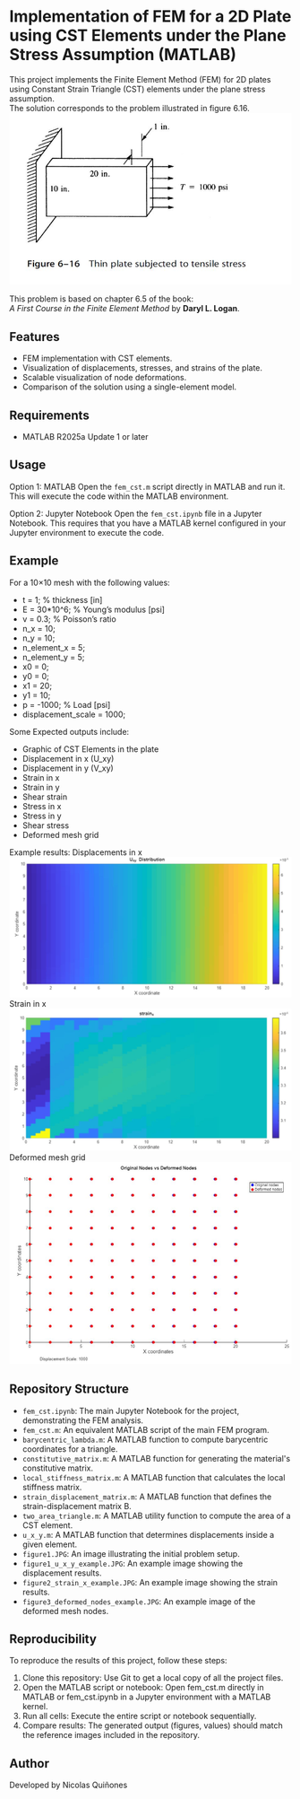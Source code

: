# Implementation of FEM for a 2D Plate using CST Elements under the Plane Stress Assumption (MATLAB)

This project implements the Finite Element Method (FEM) for 2D plates using Constant Strain Triangle (CST) elements under the plane stress assumption.  
The solution corresponds to the problem illustrated in figure 6.16.
![Figure 1](figure1.JPG)

This problem is based on chapter 6.5 of the book:  
*A First Course in the Finite Element Method* by **Daryl L. Logan**.

## Features

- FEM implementation with CST elements.  
- Visualization of displacements, stresses, and strains of the plate.  
- Scalable visualization of node deformations.  
- Comparison of the solution using a single-element model.

## Requirements

- MATLAB R2025a Update 1 or later

## Usage

Option 1: MATLAB
Open the `fem_cst.m` script directly in MATLAB and run it. This will execute the code within the MATLAB environment.

Option 2: Jupyter Notebook 
Open the `fem_cst.ipynb` file in a Jupyter Notebook. This requires that you have a MATLAB kernel configured in your Jupyter environment to execute the code.

## Example

For a 10×10 mesh with the following values:
- t = 1;            % thickness [in]
- E = 30*10^6;      % Young’s modulus [psi]
- v = 0.3;          % Poisson’s ratio
- n_x = 10;
- n_y = 10;
- n_element_x = 5;
- n_element_y = 5;
- x0 = 0;
- y0 = 0;
- x1 = 20;
- y1 = 10;
- p = -1000;        % Load [psi]
- displacement_scale = 1000;

Some Expected outputs include:
- Graphic of CST Elements in the plate
- Displacement in x (U_xy)
- Displacement in y (V_xy)
- Strain in x
- Strain in y
- Shear strain
- Stress in x
- Stress in y
- Shear stress 
- Deformed mesh grid 

Example results:
Displacements in x
![Displacement in x](figure1_u_x_y_example.JPG)
Strain in x
![Strain in x.](figure2_strain_x_example.JPG)
Deformed mesh grid 
![Deformed mesh grid.](figure_3_deformed_nodes_examples.JPG)

## Repository Structure

- `fem_cst.ipynb`: The main Jupyter Notebook for the project, demonstrating the FEM analysis.
- `fem_cst.m`: An equivalent MATLAB script of the main FEM program.
- `barycentric_lambda.m`: A MATLAB function to compute barycentric coordinates for a triangle.
- `constitutive_matrix.m`: A MATLAB function for generating the material's constitutive matrix.
- `local_stiffness_matrix.m`: A MATLAB function that calculates the local stiffness matrix.
- `strain_displacement_matrix.m`: A MATLAB function that defines the strain-displacement matrix B.
- `two_area_triangle.m`: A MATLAB utility function to compute the area of a CST element. 
- `u_x_y.m`: A MATLAB function that determines displacements inside a given element.
- `figure1.JPG`: An image illustrating the initial problem setup.
- `figure1_u_x_y_example.JPG`: An example image showing the displacement results.
- `figure2_strain_x_example.JPG`: An example image showing the strain results.
- `figure3_deformed_nodes_example.JPG`: An example image of the deformed mesh nodes.

## Reproducibility
To reproduce the results of this project, follow these steps:

1. Clone this repository: Use Git to get a local copy of all the project files.
2. Open the MATLAB script or notebook: Open fem_cst.m directly in MATLAB or fem_cst.ipynb in a Jupyter environment with a MATLAB kernel.
3. Run all cells: Execute the entire script or notebook sequentially.
4. Compare results: The generated output (figures, values) should match the reference images included in the repository.
  
## Author
Developed by Nicolas Quiñones 